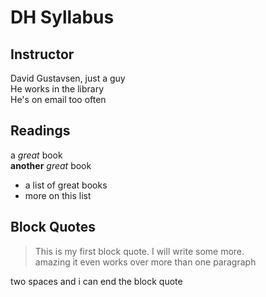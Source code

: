 # DH Syllabus
## Instructor
David Gustavsen, just a guy\
He works in the library\
He's on email too often
## Readings

a *great* book\
**another** *great* book
- a list of great books
- more on this list

## Block Quotes
> This is my first block quote. I will write some more.  
amazing it even works over more than one paragraph

two spaces and i can end the block quote 


